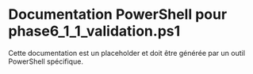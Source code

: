 # Documentation PowerShell pour phase6_1_1_validation.ps1

Cette documentation est un placeholder et doit être générée par un outil PowerShell spécifique.

